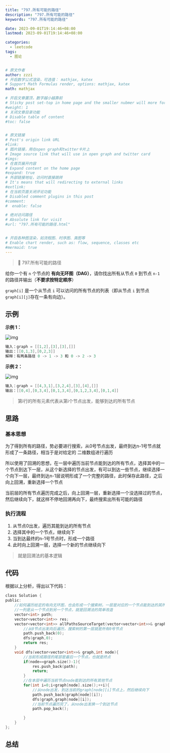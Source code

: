 ```yaml
---
title: "797.所有可能的路径"
description: "797.所有可能的路径"
keywords: "797.所有可能的路径"

date: 2023-09-01T19:14:46+08:00
lastmod: 2023-09-01T19:14:46+08:00

categories:
  - leetcode
tags:
  - 图论


# 原文作者
author: zzzi
# 开启数学公式渲染，可选值： mathjax, katex
# Support Math Formulas render, options: mathjax, katex
math: mathjax

# 开启文章置顶，数字越小越靠前
# Sticky post set-top in home page and the smaller nubmer will more forward.
#weight: 1
# 关闭文章目录功能
# Disable table of content
#toc: false


# 原文链接
# Post's origin link URL
#link:
# 图片链接，用在open graph和twitter卡片上
# Image source link that will use in open graph and twitter card
#imgs:
# 在首页展开内容
# Expand content on the home page
#expand: true
# 外部链接地址，访问时直接跳转
# It's means that will redirecting to external links
#extlink:
# 在当前页面关闭评论功能
# Disabled comment plugins in this post
#comment:
#  enable: false

# 绝对访问路径
# Absolute link for visit
#url: "797.所有可能的路径.html"


# 开启各种图渲染，如流程图、时序图、类图等
# Enable chart render, such as: flow, sequence, classes etc
#mermaid: true
---
```


>🚧 797.所有可能的路径

给你一个有 `n` 个节点的 **有向无环图（DAG）**，请你找出所有从节点 `0` 到节点 `n-1` 的路径并输出（**不要求按特定顺序**）

 `graph[i]` 是一个从节点 `i` 可以访问的所有节点的列表（即从节点 `i` 到节点 `graph[i][j]`存在一条有向边）。

<!--more-->

## 示例

**示例 1：**

![img](https://assets.leetcode.com/uploads/2020/09/28/all_1.jpg)

```c
输入：graph = [[1,2],[3],[3],[]]
输出：[[0,1,3],[0,2,3]]
解释：有两条路径 0 -> 1 -> 3 和 0 -> 2 -> 3
```

**示例 2：**

![img](https://assets.leetcode.com/uploads/2020/09/28/all_2.jpg)

```c
输入：graph = [[4,3,1],[3,2,4],[3],[4],[]]
输出：[[0,4],[0,3,4],[0,1,3,4],[0,1,2,3,4],[0,1,4]]
```

> 第i行的所有元素代表从第i个节点出发，能够到达的所有节点

## 思路

### 基本思想

为了得到所有的路径，势必要进行搜索，从0号节点出发，最终到达n-1号节点就形成了一条路径，相当于是对给定的 二维数组进行遍历

所以使用了回溯的思想，在一层中遍历当前节点能到达的所有节点，选择其中的一个节点到达下一层，从这个新选择的节点出发，有可以到达一些节点，继续选择一个向下一层，最终到达n-1层说明形成了一个完整的路径，此时保存此路径，之后向上回溯，重新选择一个节点

当前层的所有节点遍历完成之后，向上回溯一层，重新选择一个没选择过的节点，然后继续向下，就这样不停地回溯再向下，最终搜索出所有可能的路径

### 执行流程

1. 从节点0出发，遍历其能到达的所有节点
2. 选择其中的一个节点，继续向下
3. 当到达最终的n-1号节点时，形成一个路径
4. 此时向上回溯一层，选择一个新的节点继续向下

> 就是回溯法的基本逻辑

## 代码

根据以上分析，得出以下代码：

```c
class Solution {
public:
    //如何遍历给定的有向无环图，也会形成一个搜索树，一层是对应的一个节点能到达的其所有节点
    //一列是从一个节点到另一个节点，就是回溯法的简单改造
    vector<int> path;
    vector<vector<int>> res;
    vector<vector<int>> allPathsSourceTarget(vector<vector<int>>& graph) {
        //从0节点出发向后遍历，搜索树的第一层就是所有0号节点
        path.push_back(0);
        dfs(graph,0);
        return res;
    }
    void dfs(vector<vector<int>>& graph,int node){
        //当前形成路径的尾部是最后一个节点，也就是终点
        if(node==graph.size()-1){
            res.push_back(path);
            return;
        }
        //在本层中遍历当前节点node能到达的所有其他节点
        for(int i=0;i<graph[node].size();++i){
            //从node出发，到达当前的graph[node][i]节点上，然后继续向下
            path.push_back(graph[node][i]);
            dfs(graph,graph[node][i]);
            //当前节点遍历完了，从node出发换一个到达节点
            path.pop_back();

        }
    }
};
```



## 总结
